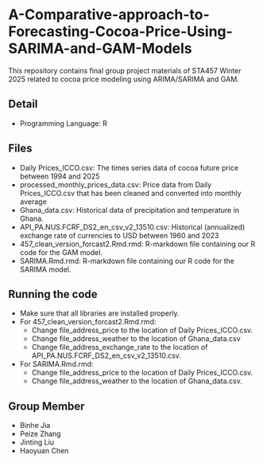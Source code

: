 # A-Comparative-approach-to-Forecasting-Cocoa-Price-Using-SARIMA-and-GAM-Models
This repository contains final group project materials of STA457 Winter 2025 related to cocoa price modeling using ARIMA/SARIMA and GAM. 

## Detail
- Programming Language: R

## Files
- Daily Prices_ICCO.csv: The times series data of cocoa future price between 1994 and 2025
- processed_monthly_prices_data.csv: Price data from Daily Prices_ICCO.csv that has been cleaned and converted into monthly average
- Ghana_data.csv: Historical data of precipitation and temperature in Ghana.
- API_PA.NUS.FCRF_DS2_en_csv_v2_13510.csv: Historical (annualized) exchange rate of currencies to USD between 1960 and 2023
- 457_clean_version_forcast2.Rmd.rmd: R-markdown file containing our R code for the GAM model.
- SARIMA.Rmd.rmd: R-markdown file containing our R code for the SARIMA model.
## Running the code
- Make sure that all libraries are installed properly.
- For 457_clean_version_forcast2.Rmd.rmd:
    - Change file_address_price to the location of Daily Prices_ICCO.csv.
    - Change file_address_weather to the location of Ghana_data.csv
    - Change file_address_exchange_rate to the location of API_PA.NUS.FCRF_DS2_en_csv_v2_13510.csv.
- For SARIMA.Rmd.rmd:
    - Change file_address_price to the location of Daily Prices_ICCO.csv.
    - Change file_address_weather to the location of Ghana_data.csv.
## Group Member
- Binhe Jia
- Peize Zhang
- Jinting Liu
- Haoyuan Chen
